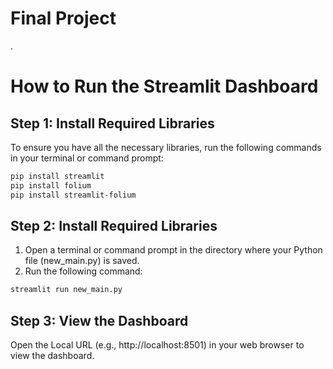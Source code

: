 # Final Project
.
# How to Run the Streamlit Dashboard

## Step 1: Install Required Libraries
To ensure you have all the necessary libraries, run the following commands in your terminal or command prompt:
```bash
pip install streamlit
pip install folium
pip install streamlit-folium
```

## Step 2: Install Required Libraries
1. Open a terminal or command prompt in the directory where your Python file (new_main.py) is saved.
2. Run the following command:
```bash
streamlit run new_main.py
```
## Step 3: View the Dashboard
Open the Local URL (e.g., http://localhost:8501) in your web browser to view the dashboard.